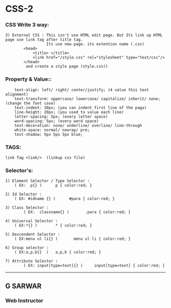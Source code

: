 # CSS-2

### CSS Write 3 way:

	3) External CSS : This isn't use HTML edit page. But Its link up HTML page use link tag after title tag.
	            	  Its use new page. its extention name (.css)
			<head>
				<title> </title>
				<link href="/style.css" rel="stylesheet" type="text/css"/>
			</head>
			 and create a style page (style.css))

### Property & Value::
		text-align: left/ right/ center/justify; (4 value this text alignment)
		text-transform: uppercase/ lowercase/ capitalize/ inherit/ none; (change the font case)
		text-indent: 10px; (you can indent first line of the paga)
		line-height: 20px; (you used to value each line)
		letter-spacing: 5px; (every letter space)
		word-spacing: 5px; (every word space)
		text-decoration: none/ underline/ overline/ line-through
		white-space: normal/ nowrap/ pre;
		test-shadow: 5px 5px 5px blue;

### TAGS:
	link Tag <link/>  (linkup css file)
	
### Selector's:
	1) Element Selector / Type Selector :
 	    ( EX:  p{} )      p { color:red; }

	2) Id Selector :
   	    ( EX: #idname {} )      #para { color:red; }

	3) Class Selector :
     	    ( EX:  classname{} )       .para { color:red; }

	4) Universal Selector :
   	    ( EX:*{} )        * { color:red; }
	
	5) Descendent Selector :
   	    ( EX:menu ul li{} )       menu ul li { color:red; }

	6) Group selector :
 	    ( EX:a,p,b{}  )	  a,p,b { color:red; }

	7) Attribute Selector :
    	    ( EX: input[type=text]{} )     input[type=text] { color:red; }


***
## G SARWAR
### Web Instructor
